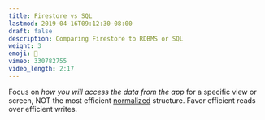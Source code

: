```yaml
---
title: Firestore vs SQL
lastmod: 2019-04-16T09:12:30-08:00
draft: false
description: Comparing Firestore to RDBMS or SQL
weight: 3
emoji: 👶
vimeo: 330782755
video_length: 2:17
---
```


Focus on _how you will access the data from the app_ for a specific view or
screen, NOT the most efficient
[normalized](https://en.wikipedia.org/wiki/Database_normalization) structure.
Favor efficient reads over efficient writes.
